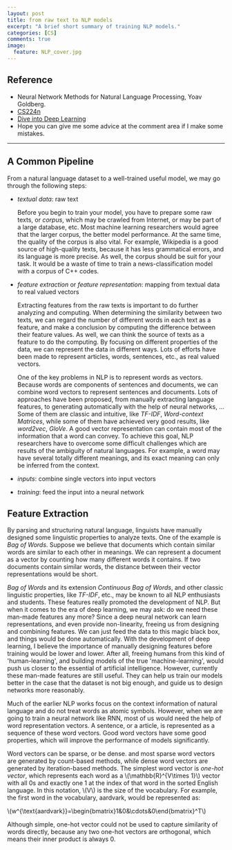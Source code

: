 ```yaml
---
layout: post
title: from raw text to NLP models
excerpt: "A brief short summary of training NLP models."
categories: [CS]
comments: true
image:
  feature: NLP_cover.jpg
---
```


## Reference

 - Neural Network Methods for Natural Language Processing, Yoav Goldberg.
 - [CS224n](https://web.stanford.edu/class/cs224n/ )
 - [Dive into Deep Learning](<https://www.d2l.ai/>)
 - Hope you can give me some advice at the comment area if I make some mistakes.



---

## A Common Pipeline

From a natural language dataset to a well-trained useful model, we may go through the following steps:

- *textual data*:  raw text

  Before you begin to train your model, you have to prepare some raw texts, or *corpus*, which may be crawled from Internet, or may be part of a large database, etc. Most machine learning researchers would agree that the larger corpus, the better model performance. At the same time, the quality of the corpus is also vital. For example, Wikipedia is a good source of high-quality texts, because it has less grammatical errors, and its language is more precise. As well, the corpus should be suit for your task. It would be a waste of time to train a news-classification model with a corpus of C++ codes. 

- *feature extraction* or *feature representation*: mapping from textual data to real valued vectors

  Extracting features from the raw texts is important to do further analyzing and computing. When determining the similarity between two texts, we can regard the number of different words in each text as a feature, and make a conclusion by computing the difference between their feature values. As well, we can think the source of texts as a feature to do the computing. By focusing on different properties of the data, we can represent the data in different ways. Lots of efforts have been made to represent articles, words, sentences, etc., as real valued vectors.

  One of the key problems in NLP is to represent words as vectors. Because words are components of sentences and documents, we can combine word vectors to represent sentences and documents. Lots of approaches have been proposed, from manually extracting language features, to generating automatically with the help of neural networks, ... Some of them are classic and intuitive, like *TF-IDF*, *Word-context Matrices*, while some of them have achieved very good results, like *word2vec*, *GloVe*. A good vector representation can contain most of the information that a word can convey. To achieve this goal, NLP researchers have to overcome some difficult challenges which are results of the ambiguity of natural languages. For example, a word may have several totally different meanings, and its exact meaning can only be inferred from the context.

- *inputs*: combine single vectors into input vectors

- *training*: feed the input into a neural network

## Feature Extraction

By parsing and structuring natural language, linguists have manually designed some linguistic properties to analyze texts. One of the example is *Bag of Words*. Suppose we believe that documents which contain similar words are similar to each other in meanings. We can represent a document as a vector by counting how many different words it contains. If two documents contain similar words, the distance between their vector representations would be short.

*Bag of Words* and its extension *Continuous Bag of Words*, and other classic linguistic properties, like *TF-IDF*, etc., may be known to all NLP enthusiasts and students. These features really promoted the development of NLP. But when it comes to the era of deep learning, we may ask: do we need these man-made features any more? Since a deep neural network can learn representations, and even provide non-linearity, freeing us from designing and combining features. We can just feed the data to this magic black box, and things would be done automatically. With the development of deep learning, I believe the importance of manually designing features before training would be lower and lower. After all, freeing humans from this kind of 'human-learning', and building models of the true 'machine-learning', would push us closer to the essential of artificial intelligence. However, currently these man-made features are still useful. They can help us train our models better in the case that the dataset is not big enough, and guide us to design networks more reasonably.

Much of the earlier NLP works focus on the context information of natural language and do not treat words as atomic symbols. However, when we are going to train a neural network like RNN, most of us would need the help of word representation vectors. A sentence, or a article, is represented as a sequence of these word vectors. Good word vectors have some good properties, which will improve the performance of models significantly.

Word vectors can be sparse, or be dense. and most sparse word vectors are generated by count-based methods, while dense word vectors are generated by iteration-based methods. The simplest word vector is *one-hot vector*, which represents each word as  a \\(\mathbb{R}^{V\times 1}\\) vector with all 0s and exactly one 1 at the index of that word in the sorted English language. In this notation, \\(V\\) is the size of the vocabulary. For example, the first word in the vocabulary, aardvark, would be represented as:

\\(w^{\text{aardvark}}=\begin{bmatrix}1&0&\cdots&0\end{bmatrix}^T\\)

Although simple, one-hot vector could not be used to capture similarity of words directly, because any two one-hot vectors are orthogonal, which means their inner product is always 0.































